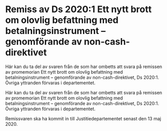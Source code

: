 # Remiss av Ds 2020:1 Ett nytt brott om olovlig befattning med betalningsinstrument – genomförande av non-cash-direktivet

Här kan du ta del av svaren från de som har ombetts att svara på remissen av promemorian Ett nytt brott om olovlig befattning med betalningsinstrument – genomförande av non-cash-direktivet, Ds 2020:1. Övriga yttranden förvaras i departementet.

Här kan du ta del av svaren från de som har ombetts att svara på remissen av promemorian Ett nytt brott om olovlig befattning med betalningsinstrument – genomförande av non-cash-direktivet, Ds 2020:1. Övriga yttranden förvaras i departementet.

Remissvaren ska ha kommit in till Justitiedepartementet senast den 13 maj 2020.
